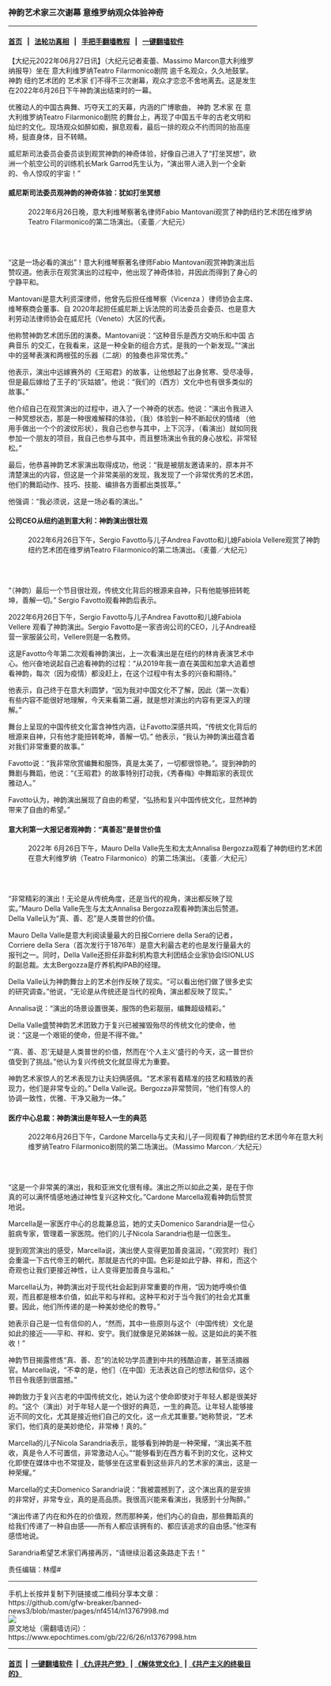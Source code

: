 ### 神韵艺术家三次谢幕 意维罗纳观众体验神奇
------------------------

#### [首页](https://github.com/gfw-breaker/banned-news3/blob/master/README.md) &nbsp;&nbsp;|&nbsp;&nbsp; [法轮功真相](https://github.com/begood0513/basic/blob/master/README.md)  &nbsp;&nbsp;|&nbsp;&nbsp; [手把手翻墙教程](https://github.com/gfw-breaker/guides/wiki)  &nbsp;&nbsp;|&nbsp;&nbsp; [一键翻墙软件](https://github.com/gfw-breaker/nogfw/blob/master/README.md)  



<div><p>
 【大纪元2022年06月27日讯】（大纪元记者麦蕾、Massimo Marcon意大利维罗纳报导）坐在
 <ok href="https://www.epochtimes.com/gb/tag/%E6%84%8F%E5%A4%A7%E5%88%A9%E7%BB%B4%E7%BD%97%E7%BA%B3teatro-filarmonico%E5%89%A7%E9%99%A2.html">
  意大利维罗纳Teatro Filarmonico剧院
 </ok>
 逾千名观众，久久地鼓掌。
 <ok href="https://www.epochtimes.com/gb/tag/%E7%A5%9E%E9%9F%B5.html">
  神韵
 </ok>
 纽约艺术团的
 <ok href="https://www.epochtimes.com/gb/tag/%E8%89%BA%E6%9C%AF%E5%AE%B6.html">
  艺术家
 </ok>
 们不得不三次谢幕，观众才恋恋不舍地离去。这是发生在2022年6月26日下午神韵演出结束时的一幕。
</p>
<p>
 优雅动人的中国古典舞、巧夺天工的天幕，内涵的广博歌曲，
 <ok href="https://www.epochtimes.com/gb/tag/%E7%A5%9E%E9%9F%B5.html">
  神韵
 </ok>
 <ok href="https://www.epochtimes.com/gb/tag/%E8%89%BA%E6%9C%AF%E5%AE%B6.html">
  艺术家
 </ok>
 在
 <ok href="https://www.epochtimes.com/gb/tag/%E6%84%8F%E5%A4%A7%E5%88%A9%E7%BB%B4%E7%BD%97%E7%BA%B3teatro-filarmonico%E5%89%A7%E9%99%A2.html">
  意大利维罗纳Teatro Filarmonico剧院
 </ok>
 的舞台上，再现了中国五千年的古老文明和灿烂的文化。现场观众如醉如痴，摒息观看，最后一排的观众不约而同的抬高座椅，挺直身体，目不转睛。
</p>
<p>
 威尼斯司法委员会委员谈到观赏神韵的神奇体验，好像自己进入了“打坐冥想”，欧洲一个航空公司的训练机长Mark Garrod先生认为，“演出带人进入到一个全新的、令人惊叹的宇宙！”
</p>
<h4>
 威尼斯司法委员观神韵的神奇体验：犹如打坐冥想
</h4>
<figure aria-describedby="caption-attachment-13768009" class="wp-caption aligncenter" id="attachment_13768009" style="width: 600px">
 <ok href="https://i.epochtimes.com/assets/uploads/2022/06/id13768009-220626131050100101.jpg" target="_blank">
  <img alt="" class="size-large wp-image-13768009" src="https://i.epochtimes.com/assets/uploads/2022/06/id13768009-220626131050100101-600x400.jpg" title=""/>
 </ok>
 <br/><figcaption class="wp-caption-text" id="caption-attachment-13768009">
  2022年6月26日晚，意大利维琴察著名律师Fabio Mantovani观赏了神韵纽约艺术团在维罗纳Teatro Filarmonico的第二场演出。（麦蕾／大纪元）
 </figcaption><br/>
</figure><br/>
<p>
 “这是一场必看的演出”！意大利维琴察著名律师Fabio Mantovani观赏神韵演出后赞叹道。他表示在观赏演出的过程中，他出现了神奇体验，并因此而得到了身心的宁静平和。
</p>
<p>
 Mantovani是意大利资深律师，他曾先后担任维琴察（Vicenza ）律师协会主席、维琴察商会董事、自 2020年起担任威尼斯上诉法院的司法委员会委员、也是意大利劳动法律师协会在威尼托（Veneto）大区的代表。
</p>
<p>
 他称赞神韵艺术团乐团的演奏。Mantovani说：“这种音乐是西方交响乐和中国
 <ok href="https://www.epochtimes.com/gb/tag/%E5%8F%A4%E5%85%B8%E9%9F%B3%E4%B9%90.html">
  古典音乐
 </ok>
 的交汇，在我看来，这是一种全新的组合方式，是我的一个新发现。”“演出中的竖琴表演和两根弦的乐器（二胡）的独奏也非常优秀。”
</p>
<p>
 他表示，演出中远嫁赛外的《王昭君》的故事，让他想起了出身贫寒、受尽凌辱，但是最后嫁给了王子的“灰姑娘”。他说：“我们的（西方）文化中也有很多类似的故事。”
</p>
<p>
 他介绍自己在观赏演出的过程中，进入了一个神奇的状态。他说：“演出令我进入一种冥想状态，那是一种很难解释的体验，（我）体验到一种不断起伏的情绪 （他用手做出一个个的波纹形状），我自己也参与其中，上下沉浮，（看演出）就如同我参加一个朋友的项目，我自己也参与其中，而且整场演出令我的身心放松，非常轻松。”
</p>
<p>
 最后，他恭喜神韵艺术家演出取得成功，他说：“我是被朋友邀请来的，原本并不清楚演出的内容，但这是一个非常美丽的发现，我发现了一个非常优秀的艺术团，他们的舞蹈动作、技巧、技能、编排各方面都出类拔萃。”
</p>
<p>
 他强调：“我必须说，这是一场必看的演出。”
</p>
<h4>
 公司CEO从纽约追到意大利：神韵演出很壮观
</h4>
<figure aria-describedby="caption-attachment-13768011" class="wp-caption aligncenter" id="attachment_13768011" style="width: 600px">
 <ok href="https://i.epochtimes.com/assets/uploads/2022/06/id13768011-220626131048100101.jpg" target="_blank">
  <img alt="" class="size-large wp-image-13768011" src="https://i.epochtimes.com/assets/uploads/2022/06/id13768011-220626131048100101-600x400.jpg" title=""/>
 </ok>
 <br/><figcaption class="wp-caption-text" id="caption-attachment-13768011">
  2022年6月26日下午，Sergio Favotto与儿子Andrea Favotto和儿媳Fabiola Vellere观赏了神韵纽约艺术团在维罗纳Teatro Filarmonico的第二场演出。（麦蕾／大纪元）
 </figcaption><br/>
</figure><br/>
<p>
 “（神韵）最后一个节目很壮观，传统文化背后的根源来自神，只有他能够扭转乾坤，善解一切。” Sergio Favotto观看神韵后表示。
</p>
<p>
 2022年6月26日下午，Sergio Favotto与儿子Andrea Favotto和儿媳Fabiola Vellere 观看了神韵演出。Sergio Favotto是一家咨询公司的CEO，儿子Andrea经营一家服装公司，Vellere则是一名教师。
</p>
<p>
 这是Favotto今年第二次观看神韵演出，上一次看演出是在纽约的林肯表演艺术中心。他兴奋地说起自己追看神韵的过程：“从2019年我一直在美国和加拿大追着想看神韵，每次（因为疫情）都没赶上，在这个过程中有太多的兴奋和期待。”
</p>
<p>
 他表示，自己终于在意大利圆梦，“因为我对中国文化不了解，因此（第一次看）有些内容不能很好地理解，今天来看第二遍，就是想对演出的内容有更深入的理解。”
</p>
<p>
 舞台上呈现的中国传统文化富含神性内涵，让Favotto深感共鸣，“传统文化背后的根源来自神，只有他才能扭转乾坤，善解一切。” 他表示，“我认为神韵演出蕴含着对我们非常重要的故事。”
</p>
<p>
 Favotto说：“我非常欣赏编舞和服饰，真是太美了，一切都很惊艳。”。提到神韵的舞剧与舞蹈，他说：“《王昭君》的故事特别打动我，《秀春梅》中舞蹈家的表现优雅动人。”
</p>
<p>
 Favotto认为，神韵演出展现了自由的希望，“弘扬和复兴中国传统文化，显然神韵带来了自由的希望。”
</p>
<h4>
 意大利第一大报记者观神韵：“真善忍”是普世价值
</h4>
<figure aria-describedby="caption-attachment-13768013" class="wp-caption aligncenter" id="attachment_13768013" style="width: 600px">
 <ok href="https://i.epochtimes.com/assets/uploads/2022/06/id13768013-220626131035100101.jpg" target="_blank">
  <img alt="" class="size-large wp-image-13768013" src="https://i.epochtimes.com/assets/uploads/2022/06/id13768013-220626131035100101-600x400.jpg" title=""/>
 </ok>
 <br/><figcaption class="wp-caption-text" id="caption-attachment-13768013">
  2022年 6月26日下午，Mauro Della Valle先生和太太Annalisa Bergozza观看了神韵纽约艺术团在意大利维罗纳（Teatro Filarmonico）的第二场演出。（麦蕾／大纪元）
 </figcaption><br/>
</figure><br/>
<p>
 “非常精彩的演出！无论是从传统角度，还是当代的视角，演出都反映了现实。”Mauro Della Valle先生与太太Annalisa Bergozza观看神韵演出后赞道。Della Valle认为“真、善、忍”是人类普世的价值。
</p>
<p>
 Mauro Della Valle是意大利阅读量最大的日报Corriere della Sera的记者，Corriere della Sera（首次发行于1876年）是意大利最古老的也是发行量最大的报刊之一。同时，Della Valle还担任非盈利机构意大利团结企业家协会ISIONLUS的副总裁。太太Bergozza是疗养机构IPAB的经理。
</p>
<p>
 Della Valle认为神韵舞台上的艺术创作反映了现实。“可以看出他们做了很多史实的研究调查。”他说，“无论是从传统还是当代的视角，演出都反映了现实。”
</p>
<p>
 Annalisa说：“演出的场景设置很美，服饰的色彩靓丽，编舞超级精彩。”
</p>
<p>
 Della Valle盛赞神韵艺术团致力于复兴已被摧毁殆尽的传统文化的使命，他说：“这是一个艰钜的使命，但是不得不做。”
</p>
<p>
 “‘真、善、忍’无疑是人类普世的价值，然而在‘个人主义’盛行的今天，这一普世价值受到了挑战。”他认为复兴传统文化就显得尤为重要。
</p>
<p>
 神韵艺术家惊人的艺术表现力让夫妇俩感佩。“艺术家有着精准的技艺和精致的表现力，他们是非常专业的。” Della Valle说。Bergozza非常赞同，“他们有惊人的协调一致性，优雅、干净又融为一体。”
</p>
<h4>
 医疗中心总裁：神韵演出是年轻人一生的典范
</h4>
<figure aria-describedby="caption-attachment-13768014" class="wp-caption aligncenter" id="attachment_13768014" style="width: 600px">
 <ok href="https://i.epochtimes.com/assets/uploads/2022/06/id13768014-220626131040100101.jpg" target="_blank">
  <img alt="" class="size-large wp-image-13768014" src="https://i.epochtimes.com/assets/uploads/2022/06/id13768014-220626131040100101-600x400.jpg" title=""/>
 </ok>
 <br/><figcaption class="wp-caption-text" id="caption-attachment-13768014">
  2022年6月26日下午，Cardone Marcella与丈夫和儿子一同观看了神韵纽约艺术团今年在意大利维罗纳Teatro Filarmonico剧院的第二场演出。（Massimo Marcon／大纪元）
 </figcaption><br/>
</figure><br/>
<p>
 “这是一个非常美的演出，我和亚洲文化很有缘。演出之所以如此之美，是在于你真的可以满怀情感地通过神性复兴这种文化。”Cardone Marcella观看神韵后赞赏地说。
</p>
<p>
 Marcella是一家医疗中心的总裁兼总监，她的丈夫Domenico Sarandria是一位心脏病专家，管理着一家医院。他们的儿子Nicola Sarandria也是一位医生。
</p>
<p>
 提到观赏演出的感受，Marcella说，演出使人变得更加善良温润，“（观赏时）我们会重温一下古代帝王的朝代，那就是古代的中国。色彩是如此宁静、祥和，而这个奇观也让我们更接近神性，让人变得更加善良与温和。”
</p>
<p>
 Marcella认为，神韵演出对于现代社会起到非常重要的作用，“因为她呼唤价值观，而且都是根本价值，如此平和与祥和。这种平和对于当今我们的社会尤其重要。因此，他们所传递的是一种美妙绝伦的教导。”
</p>
<p>
 她表示自己是一位有信仰的人，“然而，其中一些原则与这个（中国传统）文化是如此的接近——平和、祥和、安宁。我们就像是兄弟姊妹一般。这是如此的美不胜收！”
</p>
<p>
 神韵节目揭露修炼“真、善、忍”的法轮功学员遭到中共的残酷迫害，甚至活摘器官。Marcella说，“不幸的是，他们（在中国）无法表达自己的想法和信仰，这个节目令我感到很震撼。”
</p>
<p>
 神韵致力于复兴古老的中国传统文化，她认为这个使命即使对于年轻人都是很美好的。“这个（演出）对于年轻人是一个很好的典范，一生的典范。让年轻人能够接近不同的文化，尤其是接近他们自己的文化，这一点尤其重要。”她称赞说，“艺术家们，他们真的是美妙绝伦，非常棒！真的。”
</p>
<p>
 Marcella的儿子Nicola Sarandria表示，能够看到神韵是一种荣耀，“演出美不胜收，真是令人不可置信，非常激动人心。”“能够看到在西方看不到的文化，这种文化即使在媒体中也不常提及，能够坐在这里看到这些非凡的艺术家的演出，这是一种荣耀。”
</p>
<p>
 Marcella的丈夫Domenico Sarandria说：“我被震撼到了，这个演出真的是安排的非常好，非常专业，真的是高品质。我很高兴能来看演出，我感到十分陶醉。”
</p>
<p>
 “演出传递了内在和外在的价值观，然而那种美，他们内心的自由，那些舞蹈真的给我们传递了一种自由感——所有人都应该拥有的、都应该追求的自由感。”他深有感悟地说。
</p>
<p>
 Sarandria希望艺术家们再接再厉，“请继续沿着这条路走下去！”
</p>
<p>
 责任编辑：林缨#
</p>
</div>
<hr/>
手机上长按并复制下列链接或二维码分享本文章：<br/>
https://github.com/gfw-breaker/banned-news3/blob/master/pages/nf4514/n13767998.md <br/>
<a href='https://github.com/gfw-breaker/banned-news3/blob/master/pages/nf4514/n13767998.md'><img src='https://github.com/gfw-breaker/banned-news3/blob/master/pages/nf4514/n13767998.md.png'/></a> <br/>
原文地址（需翻墙访问）：https://www.epochtimes.com/gb/22/6/26/n13767998.htm


------------------------
#### [首页](https://github.com/gfw-breaker/banned-news3/blob/master/README.md) &nbsp;|&nbsp; [一键翻墙软件](https://github.com/gfw-breaker/nogfw/blob/master/README.md) &nbsp;| [《九评共产党》](https://github.com/gfw-breaker/9ping.md/blob/master/README.md#九评之一评共产党是什么) | [《解体党文化》](https://github.com/gfw-breaker/jtdwh.md/blob/master/README.md) | [《共产主义的终极目的》](https://github.com/gfw-breaker/gczydzjmd.md/blob/master/README.md)


<img src='http://gfw-breaker.win/banned-news3/pages/nf4514/n13767998.md' width='0px' height='0px'/>